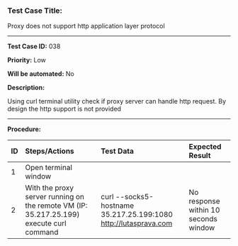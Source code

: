 
### Test Case Title: ###

 Proxy does not support http application layer protocol										

---

**Test Case ID:** 038

**Priority:** Low

**Will be automated:** No

**Description:**

Using curl terminal utility check if proxy server can handle http request. By design the http support is not provided

---

**Procedure:**


|      ID       | Steps/Actions |  Test Data  | Expected Result |
| :------------ |:--------------| :---------- | :-------------- |
|       1       | Open terminal window |  |  |
|       2       | With the proxy server running on the remote VM (IP: 35.217.25.199) execute curl command  | curl --socks5-hostname 35.217.25.199:1080 http://lutasprava.com | No response within 10 seconds window |




